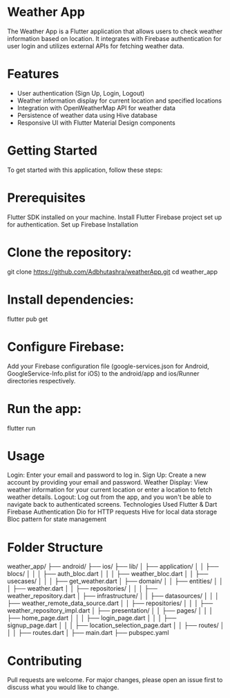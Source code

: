 # Weather App

The Weather App is a Flutter application that allows users to check weather information based on location. It integrates with Firebase authentication for user login and utilizes external APIs for fetching weather data.

# Features

- User authentication (Sign Up, Login, Logout)
- Weather information display for current location and specified locations
- Integration with OpenWeatherMap API for weather data
- Persistence of weather data using Hive database
- Responsive UI with Flutter Material Design components

# Getting Started

To get started with this application, follow these steps:

# Prerequisites

Flutter SDK installed on your machine. Install Flutter
Firebase project set up for authentication. Set up Firebase
Installation

# Clone the repository:

git clone https://github.com/Adbhutashra/weatherApp.git
cd weather_app

# Install dependencies:

flutter pub get

# Configure Firebase:

Add your Firebase configuration file (google-services.json for Android, GoogleService-Info.plist for iOS) to the android/app and ios/Runner directories respectively.

# Run the app:

flutter run

# Usage

Login: Enter your email and password to log in.
Sign Up: Create a new account by providing your email and password.
Weather Display: View weather information for your current location or enter a location to fetch weather details.
Logout: Log out from the app, and you won't be able to navigate back to authenticated screens.
Technologies Used
Flutter & Dart
Firebase Authentication
Dio for HTTP requests
Hive for local data storage
Bloc pattern for state management

# Folder Structure

weather_app/
├── android/
├── ios/
├── lib/
│ ├── application/
│ │ ├── blocs/
│ │ │ ├── auth_bloc.dart
│ │ │ ├── weather_bloc.dart
│ │ ├── usecases/
│ │ │ ├── get_weather.dart
│ ├── domain/
│ │ ├── entities/
│ │ │ ├── weather.dart
│ │ ├── repositories/
│ │ │ ├── weather_repository.dart
│ ├── infrastructure/
│ │ ├── datasources/
│ │ │ ├── weather_remote_data_source.dart
│ │ ├── repositories/
│ │ │ ├── weather_repository_impl.dart
│ ├── presentation/
│ │ ├── pages/
│ │ │ ├── home_page.dart
│ │ │ ├── login_page.dart
│ │ │ ├── signup_page.dart
│ │ │ ├── location_selection_page.dart
│ │ ├── routes/
│ │ │ ├── routes.dart
│ ├── main.dart
├── pubspec.yaml

# Contributing

Pull requests are welcome. For major changes, please open an issue first to discuss what you would like to change.
